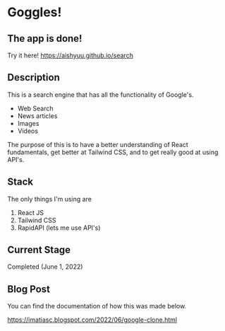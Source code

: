 # Goggles!

## The app is done!
Try it here!
https://aishyuu.github.io/search

## Description
This is a search engine that has all the functionality of Google's.
- Web Search
- News articles
- Images
- Videos

The purpose of this is to have a better understanding of React fundamentals, get better at Tailwind CSS, and to get really good at using API's.

## Stack
The only things I'm using are
1. React JS
2. Tailwind CSS
3. RapidAPI (lets me use API's)

## Current Stage
Completed (June 1, 2022)

## Blog Post
You can find the documentation of how this was made below.

https://imatiasc.blogspot.com/2022/06/google-clone.html